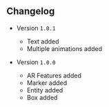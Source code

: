 ## Changelog

* Version `1.0.1`
  - Text added
  - Multiple animations added

* Version `1.0.0`
  - AR Features added
  - Marker added
  - Entity added
  - Box added

